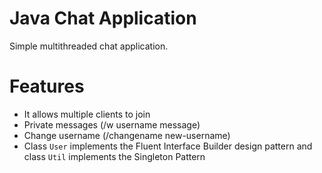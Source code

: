 # Java Chat Application
Simple multithreaded chat application.

# Features
- It allows multiple clients to join
- Private messages (/w username message)
- Change username (/changename new-username)
- Class `User` implements the Fluent Interface Builder design pattern and class `Util` implements the Singleton Pattern

